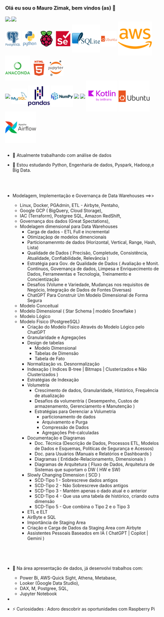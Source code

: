 ### Olá eu sou o Mauro Zimak, bem vindos (as) 👋

<a href="https://github.com/mzimak/github-readme-stats">
  <img height=150 align="center"src="https://github-readme-stats.vercel.app/api?username=mzimak&theme=neon" />
</a>

<a href="https://github.com/mzimak/">
  <img height=150 align="center"src="https://github-readme-stats.vercel.app/api/top-langs?username=mzimak&theme=neon" />
</a>

<div style=display> 
  <img height=50 align="center" src="https://github.com/devicons/devicon/blob/master/icons/postgresql/postgresql-plain-wordmark.svg">
  <img height=50 align="center" src="https://github.com/devicons/devicon/blob/master/icons/python/python-original-wordmark.svg">
  <img height=50 align="center" src="https://github.com/devicons/devicon/blob/master/icons/raspberrypi/raspberrypi-original.svg">
  <img height=50 align="center" src="https://github.com/devicons/devicon/blob/master/icons/selenium/selenium-original.svg">
  <img height=90 align="center" src="https://github.com/devicons/devicon/blob/master/icons/sqlite/sqlite-original-wordmark.svg">
  <img height=50 align="center" src="https://github.com/devicons/devicon/blob/master/icons/ubuntu/ubuntu-plain-wordmark.svg">
  <img height=110 align="center" src="https://github.com/devicons/devicon/blob/master/icons/amazonwebservices/amazonwebservices-plain-wordmark.svg">
  <img height=80 align="center" src="https://github.com/devicons/devicon/blob/master/icons/anaconda/anaconda-original-wordmark.svg">
  <img height=50 align="center" src="https://github.com/devicons/devicon/blob/master/icons/html5/html5-plain-wordmark.svg">
  <img height=50 align="center" src="https://github.com/devicons/devicon/blob/master/icons/jupyter/jupyter-original-wordmark.svg">
   
</div>

  
<div style=display> 
  <img height=30 align="center" src="https://www.nicepng.com/png/full/34-349631_microsoft-azure-logo-svg.png"> 
  <img height=50 align="center" src="https://github.com/devicons/devicon/blob/master/icons/mysql/mysql-original-wordmark.svg">
  <img height=70 align="center" src="https://github.com/devicons/devicon/blob/master/icons/pandas/pandas-original-wordmark.svg">
  <img height=70 align="center" src="https://github.com/devicons/devicon/blob/master/icons/numpy/numpy-original-wordmark.svg">
  <img height=40 align="center" src="https://seeklogo.com/images/P/power-bi-microsoft-logo-E4FC8DE4A9-seeklogo.com.png">
  <img height=40 align="center" src="https://www.powerpivot.sk/wp-content/uploads/2018/03/powerpivot_dax_studio_logo.png">
  <img height=100 align="center" src="https://github.com/devicons/devicon/blob/master/icons/kotlin/kotlin-plain-wordmark.svg">
  <img height=100 align="center"  src="https://raw.githubusercontent.com/devicons/devicon/master/icons/ubuntu/ubuntu-original-wordmark.svg">
  <img height=100 align="center" src="https://github.com/devicons/devicon/blob/master/icons/apacheairflow/apacheairflow-original-wordmark.svg">


</div>
<br>


- 🔭 Atualmente trabalhando com análise de dados
- 🌱 Estou estudando Python, Engenharia de dados, Pyspark, Hadoop,e Big Data.<br>  <br>  <br>  <br>  

- Modelagem, Implementação e Governança de Data Warehouses ==>>
  - Linux, Docker, PGAdmin, ETL - Airbyte, Pentaho,
  - Google GCP ( BigQuery, Cloud Storage),
  - IAC (Terraform), Postgree SQL, Amazon RedShift,
  - Governança dos dados (Great Spectations),
  - Modelagem dimensional para Data Warehouses
    - Carga de dados - ETL Full e incremental
    - Otimizaçãop de modelos dimencionais
    - Particionamenmto de dados (Horizontal, Vertical, Range, Hash, Lista)
    - Qualidade de Dados ( Precisão, Completude, Consistência, Atualidade, Confiabilidade, Relevância )
    - Estratégia para Gov. de Qualidade de Dados ( Avaliação e Monit. Contínuos, Governança de dados, Limpesa e Enriquecimento de Dados, Ferramewntas e Tecnologia, Treinamento e Concientização
    - Desafios (Volume e Variedade, Mudanças nos requisitos de Negócio, Integração de Dados de Fontes Diversas)
    - ChatGPT Para Construir Um Modelo Dimensional de Forma Segura
  - Modelo Conceitual
  - Modelo Dimensional ( Star  Schema | modelo Snowflake )
  - Modelo Lógico
  - Modelo Físico (PostgreeSQL)
    - Criação do Modelo Fisico Através do Modelo Lógico pelo ChatGPT
    - Granularidade e Agregações
    - Design de tabelas
      - Modelo Dimensional
      - Tabelas de Dimensão
      - Tabela de Fato
    - Normalização vs. Desnormalização
    - Indexação ( Indices B-tree | Bitmaps | Clusterizados e Não Clusterizados )
    - Estratégias de Indexação
    - Volumetria
      - Crescimento de dados, Granularidade, Histórico, Frequência de atualização
      - Desafios da volumentria ( Desempenho, Custos de armazenamento, Gerenciamento e Manutenção )
      - Estratégias para Gerenciar a Volumetria
        - particionamento de dados
        - Arquivamento e Purga
        - Compressão de Dados
        - Agregações Pré-calculadas
    - Documentação e Diagramas
        - Doc. Técnica (Descrição de Dados, Processos ETL, Modelos de Dados e Esquemas, Politicas de Segurança e Acessos)
        - Doc. para Usuários (Manuais e Relatórios e Dashboards )
        - Diagramas ( Entidade-Relacionamento, Dimensionais )
        - Diagramas de Arquitetura ( Fluxo de Dados, Arquitetura de Sistemas que suportam o DW ( HW e SW)
    - Slowly Changing Dimension ( SCD )
      -   SCD-Tipo 1 - Sobrescreve dados antigos
      -   SCD-Tipo 2 - Não Sobrescreve dados antigos
      -   SCD-Tipo 3 - Mantém apenas o dado atual e o anterior
      -   SCD-Tipo 4 - Que usa uma tabela de histórico, criando outra dimensão
      -   SCD-Tipo 5 - Que combina o Tipo 2 e o Tipo 3
    -  ETL e ELT
      -  AirByte e SQL
      -  Importância de Staging Area
      -  Criação e Carga de Dados da Staging Area com Airbyte
    -  Assistentes Pessoais Baseados em IA ( ChatGPT | Copilot | Gemini )
  
  
  
<br>  
<br>  
<br>  


- 👯 Na área apresentação de dados, já desenvolvi trabalhos com:
   - Power Bi, AWS-Quick Sight, Athena, Metabase,
   - Looker (Google Data Studio),
   - DAX, M, Postgree, SQL,
   - Jupyter Notebook

- 
- ⚡ Curiosidades :  Adoro descobrir as oportunidades com Raspberry Pi

